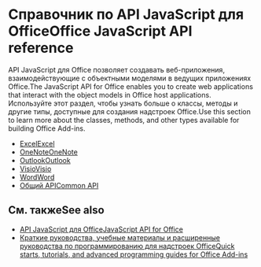 # <a name="office-javascript-api-reference"></a><span data-ttu-id="b062c-101">Справочник по API JavaScript для Office</span><span class="sxs-lookup"><span data-stu-id="b062c-101">Office JavaScript API reference</span></span>

<span data-ttu-id="b062c-102">API JavaScript для Office позволяет создавать веб-приложения, взаимодействующие с объектными моделями в ведущих приложениях Office.</span><span class="sxs-lookup"><span data-stu-id="b062c-102">The JavaScript API for Office enables you to create web applications that interact with the object models in Office host applications.</span></span> <span data-ttu-id="b062c-103">Используйте этот раздел, чтобы узнать больше о классы, методы и другие типы, доступные для создания надстроек Office.</span><span class="sxs-lookup"><span data-stu-id="b062c-103">Use this section to learn more about the classes, methods, and other types available for building Office Add-ins.</span></span>

- [<span data-ttu-id="b062c-104">Excel</span><span class="sxs-lookup"><span data-stu-id="b062c-104">Excel</span></span>](https://docs.microsoft.com/javascript/api/excel?view=office-js)
- [<span data-ttu-id="b062c-105">OneNote</span><span class="sxs-lookup"><span data-stu-id="b062c-105">OneNote</span></span>](https://docs.microsoft.com/javascript/api/onenote?view=office-js)
- [<span data-ttu-id="b062c-106">Outlook</span><span class="sxs-lookup"><span data-stu-id="b062c-106">Outlook</span></span>](https://docs.microsoft.com/javascript/api/outlook?view=office-js)
- [<span data-ttu-id="b062c-107">Visio</span><span class="sxs-lookup"><span data-stu-id="b062c-107">Visio</span></span>](https://docs.microsoft.com/javascript/api/visio?view=office-js)
- [<span data-ttu-id="b062c-108">Word</span><span class="sxs-lookup"><span data-stu-id="b062c-108">Word</span></span>](https://docs.microsoft.com/javascript/api/word?view=office-js)
- [<span data-ttu-id="b062c-109">Общий API</span><span class="sxs-lookup"><span data-stu-id="b062c-109">Common API</span></span>](https://docs.microsoft.com/javascript/api/office?view=office-js)

## <a name="see-also"></a><span data-ttu-id="b062c-110">См. также</span><span class="sxs-lookup"><span data-stu-id="b062c-110">See also</span></span>

- [<span data-ttu-id="b062c-111">API JavaScript для Office</span><span class="sxs-lookup"><span data-stu-id="b062c-111">JavaScript API for Office</span></span>](https://docs.microsoft.com/office/dev/add-ins/reference/javascript-api-for-office?view=office-js)
- [<span data-ttu-id="b062c-112">Краткие руководства, учебные материалы и расширенные руководства по программированию для надстроек Office</span><span class="sxs-lookup"><span data-stu-id="b062c-112">Quick starts, tutorials, and advanced programming guides for Office Add-ins</span></span>](https://docs.microsoft.com/office/dev/add-ins/overview/office-add-ins?view=office-js)

